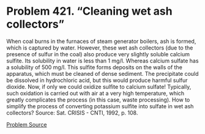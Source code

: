 # Problem 421. “Cleaning wet ash collectors”

When coal burns in the furnaces of steam generator boilers, ash is formed, which is captured by water. However, these wet ash collectors (due to the presence of sulfur in the coal) also produce very slightly soluble calcium sulfite. Its solubility in water is less than 1 mg/l. Whereas calcium sulfate has a solubility of 500 mg/l. This sulfite forms deposits on the walls of the apparatus, which must be cleaned of dense sediment. The precipitate could be dissolved in hydrochloric acid, but this would produce harmful sulfur dioxide. Now, if only we could oxidize sulfite to calcium sulfate! Typically, such oxidation is carried out with air at a very high temperature, which greatly complicates the process (in this case, waste processing). How to simplify the process of converting potassium sulfite into sulfate in wet ash collectors? Source: Sat. CRISIS - CNTI, 1992, p. 108.

[Problem Source](https://www.trizland.ru/tasks/5184/)